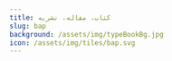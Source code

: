 ```yaml
---
title: کتاب، مقاله، نشریه
slug: bap
background: /assets/img/typeBookBg.jpg
icon: /assets/img/tiles/bap.svg
---
```

